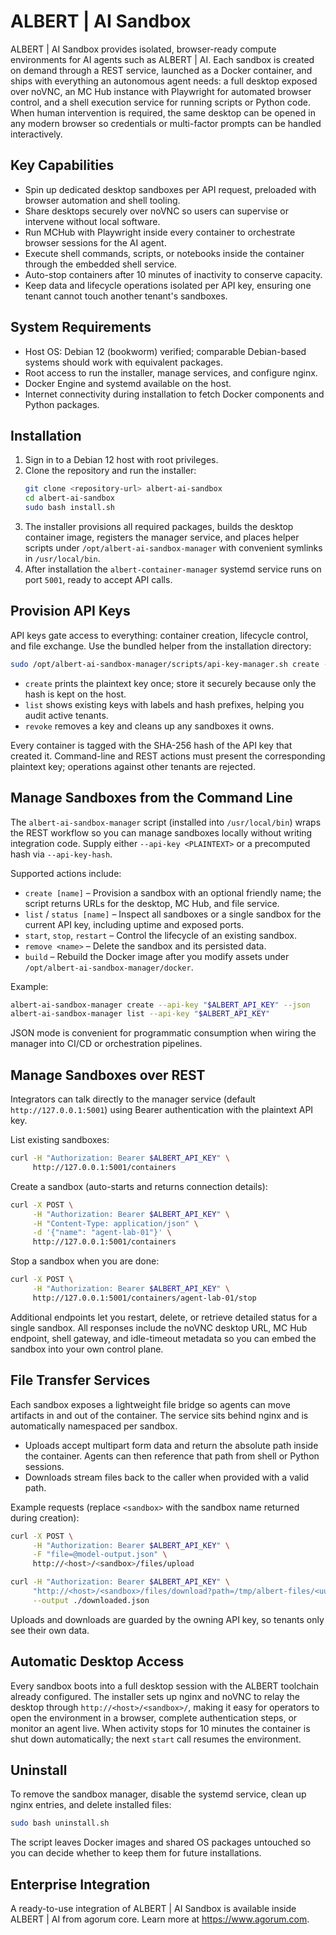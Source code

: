 # ALBERT | AI Sandbox

ALBERT | AI Sandbox provides isolated, browser-ready compute environments for AI agents such as ALBERT | AI. Each sandbox is created on demand through a REST service, launched as a Docker container, and ships with everything an autonomous agent needs: a full desktop exposed over noVNC, an MC Hub instance with Playwright for automated browser control, and a shell execution service for running scripts or Python code. When human intervention is required, the same desktop can be opened in any modern browser so credentials or multi-factor prompts can be handled interactively.

## Key Capabilities
- Spin up dedicated desktop sandboxes per API request, preloaded with browser automation and shell tooling.
- Share desktops securely over noVNC so users can supervise or intervene without local software.
- Run MCHub with Playwright inside every container to orchestrate browser sessions for the AI agent.
- Execute shell commands, scripts, or notebooks inside the container through the embedded shell service.
- Auto-stop containers after 10 minutes of inactivity to conserve capacity.
- Keep data and lifecycle operations isolated per API key, ensuring one tenant cannot touch another tenant's sandboxes.

## System Requirements
- Host OS: Debian 12 (bookworm) verified; comparable Debian-based systems should work with equivalent packages.
- Root access to run the installer, manage services, and configure nginx.
- Docker Engine and systemd available on the host.
- Internet connectivity during installation to fetch Docker components and Python packages.

## Installation
1. Sign in to a Debian 12 host with root privileges.
2. Clone the repository and run the installer:
   ```bash
   git clone <repository-url> albert-ai-sandbox
   cd albert-ai-sandbox
   sudo bash install.sh
   ```
3. The installer provisions all required packages, builds the desktop container image, registers the manager service, and places helper scripts under `/opt/albert-ai-sandbox-manager` with convenient symlinks in `/usr/local/bin`.
4. After installation the `albert-container-manager` systemd service runs on port `5001`, ready to accept API calls.

## Provision API Keys
API keys gate access to everything: container creation, lifecycle control, and file exchange. Use the bundled helper from the installation directory:
```bash
sudo /opt/albert-ai-sandbox-manager/scripts/api-key-manager.sh create --label "My Agent"
```
- `create` prints the plaintext key once; store it securely because only the hash is kept on the host.
- `list` shows existing keys with labels and hash prefixes, helping you audit active tenants.
- `revoke` removes a key and cleans up any sandboxes it owns.

Every container is tagged with the SHA-256 hash of the API key that created it. Command-line and REST actions must present the corresponding plaintext key; operations against other tenants are rejected.

## Manage Sandboxes from the Command Line
The `albert-ai-sandbox-manager` script (installed into `/usr/local/bin`) wraps the REST workflow so you can manage sandboxes locally without writing integration code. Supply either `--api-key <PLAINTEXT>` or a precomputed hash via `--api-key-hash`.

Supported actions include:
- `create [name]` – Provision a sandbox with an optional friendly name; the script returns URLs for the desktop, MC Hub, and file service.
- `list` / `status [name]` – Inspect all sandboxes or a single sandbox for the current API key, including uptime and exposed ports.
- `start`, `stop`, `restart` – Control the lifecycle of an existing sandbox.
- `remove <name>` – Delete the sandbox and its persisted data.
- `build` – Rebuild the Docker image after you modify assets under `/opt/albert-ai-sandbox-manager/docker`.

Example:
```bash
albert-ai-sandbox-manager create --api-key "$ALBERT_API_KEY" --json
albert-ai-sandbox-manager list --api-key "$ALBERT_API_KEY"
```
JSON mode is convenient for programmatic consumption when wiring the manager into CI/CD or orchestration pipelines.

## Manage Sandboxes over REST
Integrators can talk directly to the manager service (default `http://127.0.0.1:5001`) using Bearer authentication with the plaintext API key.

List existing sandboxes:
```bash
curl -H "Authorization: Bearer $ALBERT_API_KEY" \
     http://127.0.0.1:5001/containers
```
Create a sandbox (auto-starts and returns connection details):
```bash
curl -X POST \
     -H "Authorization: Bearer $ALBERT_API_KEY" \
     -H "Content-Type: application/json" \
     -d '{"name": "agent-lab-01"}' \
     http://127.0.0.1:5001/containers
```
Stop a sandbox when you are done:
```bash
curl -X POST \
     -H "Authorization: Bearer $ALBERT_API_KEY" \
     http://127.0.0.1:5001/containers/agent-lab-01/stop
```
Additional endpoints let you restart, delete, or retrieve detailed status for a single sandbox. All responses include the noVNC desktop URL, MC Hub endpoint, shell gateway, and idle-timeout metadata so you can embed the sandbox into your own control plane.

## File Transfer Services
Each sandbox exposes a lightweight file bridge so agents can move artifacts in and out of the container. The service sits behind nginx and is automatically namespaced per sandbox.

- Uploads accept multipart form data and return the absolute path inside the container. Agents can then reference that path from shell or Python sessions.
- Downloads stream files back to the caller when provided with a valid path.

Example requests (replace `<sandbox>` with the sandbox name returned during creation):
```bash
curl -X POST \
     -H "Authorization: Bearer $ALBERT_API_KEY" \
     -F "file=@model-output.json" \
     http://<host>/<sandbox>/files/upload

curl -H "Authorization: Bearer $ALBERT_API_KEY" \
     "http://<host>/<sandbox>/files/download?path=/tmp/albert-files/<uuid.ext>" \
     --output ./downloaded.json
```
Uploads and downloads are guarded by the owning API key, so tenants only see their own data.

## Automatic Desktop Access
Every sandbox boots into a full desktop session with the ALBERT toolchain already configured. The installer sets up nginx and noVNC to relay the desktop through `http://<host>/<sandbox>/`, making it easy for operators to open the environment in a browser, complete authentication steps, or monitor an agent live. When activity stops for 10 minutes the container is shut down automatically; the next `start` call resumes the environment.

## Uninstall
To remove the sandbox manager, disable the systemd service, clean up nginx entries, and delete installed files:
```bash
sudo bash uninstall.sh
```
The script leaves Docker images and shared OS packages untouched so you can decide whether to keep them for future installations.

## Enterprise Integration
A ready-to-use integration of ALBERT | AI Sandbox is available inside ALBERT | AI from agorum core. Learn more at https://www.agorum.com.
